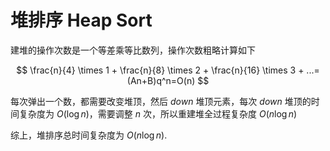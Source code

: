 # 堆排序 Heap Sort

建堆的操作次数是一个等差乘等比数列，操作次数粗略计算如下

$$
\frac{n}{4} \times 1 + \frac{n}{8} \times 2 + \frac{n}{16} \times 3 + ...=(An+B)q^n=O(n) 
$$

每次弹出一个数，都需要改变堆顶，然后 $down$ 堆顶元素，每次 $down$ 堆顶的时间复杂度为 $O(\log n)$，需要调整 $n$ 次，所以重建堆全过程复杂度 $O(n\log n)$

综上，堆排序总时间复杂度为 $O(n\log n)$.

